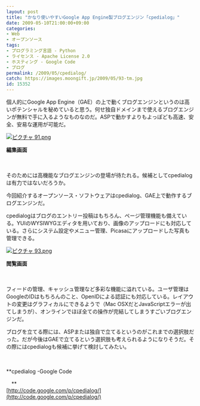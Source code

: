 ```yaml
---
layout: post
title: "かなり使いやすいGoogle App Engine製ブログエンジン「cpedialog」"
date: 2009-05-10T21:00:00+09:00
categories:
- Web
- オープンソース
tags: 
- プログラミング言語 - Python
- ライセンス - Apache License 2.0
- ホスティング - Google Code
- ブログ
permalink: /2009/05/cpedialog/
catch: https://images.moongift.jp/2009/05/93-tm.jpg
id: 15352
---
```

個人的にGoogle App Engine（GAE）の上で動くブログエンジンというのは高いポテンシャルを秘めていると思う。何せ独自ドメインまで使えるブログエンジンが無料で手に入るようなものなのだ。ASPで動かすよりもよっぽども高速、安全、安易な運用が可能だ。

  

[![ピクチャ 91.png](https://images.moongift.jp/2009/05/91-tm.jpg)](https://images.moongift.jp/2009/05/91.png)  
  
**編集画面**

  

　

  

そのためには高機能なブログエンジンの登場が待たれる。候補としてcpedialogは有力ではないだろうか。

  

今回紹介するオープンソース・ソフトウェアはcpedialog、GAE上で動作するブログエンジンだ。

  
<!--more-->

cpedialogはブログのエントリー投稿はもちろん、ページ管理機能も備えている。YUIのWYSIWYGエディタを用いており、画像のアップロードにも対応している。さらにシステム設定やメニュー管理、Picasaにアップロードした写真も管理できる。

  

[![ピクチャ 93.png](https://images.moongift.jp/2009/05/93-tm.jpg)](https://images.moongift.jp/2009/05/93.png)  
  
**閲覧画面**

  

　

  

フィードの管理、キャッシュ管理など多彩な機能に溢れている。ユーザ管理はGoogleのIDはもちろんのこと、OpenIDによる認証にも対応している。レイアウトの変更はグラフィカルにできるようで（Mac OSXだとJavaScriptエラーが出てしまうが）、オンラインでほぼ全ての操作が完結してしまうすごいブログエンジンだ。

  

ブログを立てる際には、ASPまたは独自で立てるというのがこれまでの選択肢だった。だが今後はGAEで立てるという選択肢も考えられるようになりそうだ。その際にはcpedialogも候補に挙げて検討してみたい。

  

　

  

**cpedialog -Google Code  
  
　**  
  [http://code.google.com/p/cpedialog/](http://code.google.com/p/cpedialog/)

  
